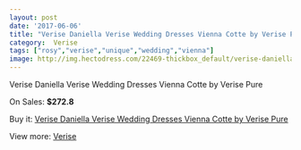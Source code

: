 ```yaml
---
layout: post
date: '2017-06-06'
title: "Verise Daniella Verise Wedding Dresses Vienna Cotte by Verise Pure"
category:  Verise
tags: ["rosy","verise","unique","wedding","vienna"]
image: http://img.hectodress.com/22469-thickbox_default/verise-daniella-verise-wedding-dresses-vienna-cotte-by-verise-pure.jpg
---
```

Verise Daniella Verise Wedding Dresses Vienna Cotte by Verise Pure

On Sales: **$272.8**
<a href="https://www.hectodress.com/-verise/10447-verise-daniella-verise-wedding-dresses-vienna-cotte-by-verise-pure.html"><amp-img layout="responsive" width="600" height="600" src="//img.hectodress.com/22469-thickbox_default/verise-daniella-verise-wedding-dresses-vienna-cotte-by-verise-pure.jpg" alt="Verise Daniella Verise Wedding Dresses Vienna Cotte by Verise Pure 0" /></a>

Buy it: [Verise Daniella Verise Wedding Dresses Vienna Cotte by Verise Pure](https://www.hectodress.com/-verise/10447-verise-daniella-verise-wedding-dresses-vienna-cotte-by-verise-pure.html "Verise Daniella Verise Wedding Dresses Vienna Cotte by Verise Pure")

View more: [ Verise](https://www.hectodress.com/170--verise " Verise")